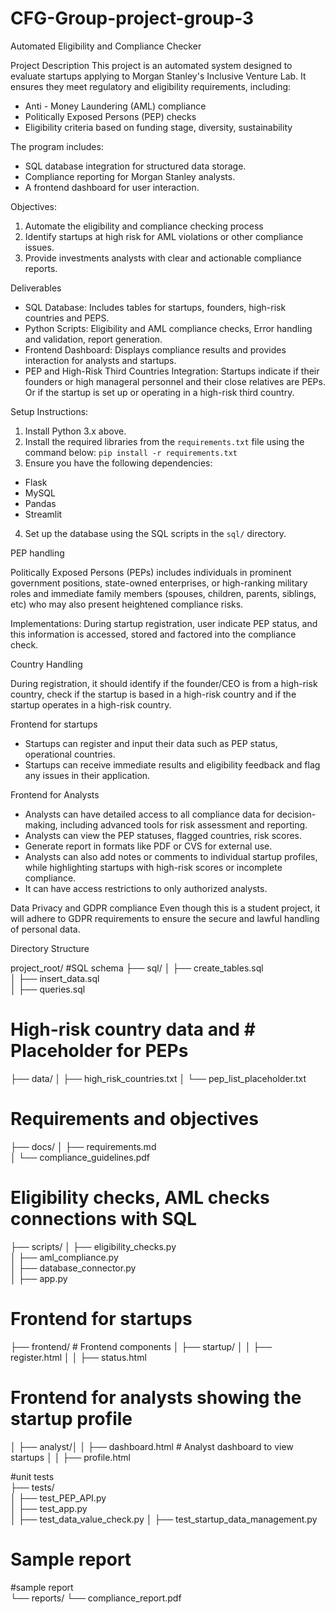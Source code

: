 # CFG-Group-project-group-3

Automated Eligibility and Compliance Checker

Project Description
This project is an automated system designed to evaluate startups applying to Morgan Stanley's Inclusive Venture Lab. It ensures they meet regulatory and eligibility requirements, including:
- Anti - Money Laundering (AML) compliance
- Politically Exposed Persons (PEP) checks
- Eligibility criteria based on funding stage, diversity, sustainability

The program includes:
- SQL database integration for structured data storage.
- Compliance reporting for Morgan Stanley analysts.
- A frontend dashboard for user interaction.

Objectives:

1. Automate the eligibility and compliance checking process
2. Identify startups at high risk for AML violations or other compliance issues.
3. Provide investments analysts with clear and actionable compliance reports.

Deliverables

- SQL Database: Includes tables for startups, founders, high-risk countries and PEPS.
- Python Scripts: Eligibility and AML compliance checks, Error handling and validation, report generation.
- Frontend Dashboard: Displays compliance results and provides interaction for analysts and startups.
- PEP and High-Risk Third Countries Integration: Startups indicate if their founders or high manageral personnel and their close relatives are PEPs. Or if the startup is set up or operating in a high-risk third country.

Setup Instructions:

1. Install Python 3.x above.
2. Install the required libraries from the `requirements.txt` file using the command below:
   `pip install -r requirements.txt`
4. Ensure you have the following dependencies:
- Flask
- MySQL
- Pandas
- Streamlit
4. Set up the database using the SQL scripts in the `sql/` directory.

  

PEP handling 

Politically Exposed Persons (PEPs) includes individuals in prominent government positions, state-owned enterprises, or high-ranking military roles and immediate family members (spouses, children, parents, siblings, etc) who may also present heightened compliance risks.

Implementations:
During startup registration, user indicate PEP status, and this information is accessed, stored and factored into the compliance check.

Country Handling

During registration, it should identify if the founder/CEO is from a high-risk country, check if the startup is based in a high-risk country and if the startup operates in a high-risk country.

Frontend for startups

- Startups can register and input their data such as PEP status, operational countries.
- Startups can receive immediate results and eligibility feedback and flag any issues in their application.

Frontend for Analysts
- Analysts can have detailed access to all compliance data for decision-making, including advanced tools for risk assessment and reporting.
- Analysts can view the PEP statuses, flagged countries, risk scores. 
- Generate  report in formats like PDF or CVS for external use.
- Analysts can also add notes or comments to individual startup profiles, while highlighting startups with high-risk scores or incomplete compliance.
- It can have access restrictions to only authorized analysts.

Data Privacy and GDPR compliance
Even though this is a student project, it will adhere to GDPR requirements to ensure the secure and lawful handling of personal data. 

Directory Structure

project_root/
#SQL schema
├── sql/
│   ├── create_tables.sql      
│   ├── insert_data.sql        
│   ├── queries.sql           
 # High-risk country data and # Placeholder for PEPs

├── data/
│   ├── high_risk_countries.txt 
│   └── pep_list_placeholder.txt

# Requirements and objectives

├── docs/
│   ├── requirements.md         
│   └── compliance_guidelines.pdf
# Eligibility checks, AML checks connections with SQL
├── scripts/
│   ├── eligibility_checks.py  
│   ├── aml_compliance.py       
│   ├── database_connector.py   
│   ├── app.py        
# Frontend for startups
├── frontend/ # Frontend components 
│ ├── startup/ │ 
│ ├── register.html 
│ │ ├── status.html

# Frontend for analysts showing the startup profile 

│ ├── analyst/│ 
│ ├── dashboard.html # Analyst dashboard to view startups │ 
│ ├── profile.html 

#unit tests          
├── tests/     
│   ├── test_PEP_API.py         
│   ├── test_app.py             
│   ├── test_data_value_check.py
│   ├── test_startup_data_management.py
# Sample report     
#sample report     
└── reports/
    └── compliance_report.pdf  


